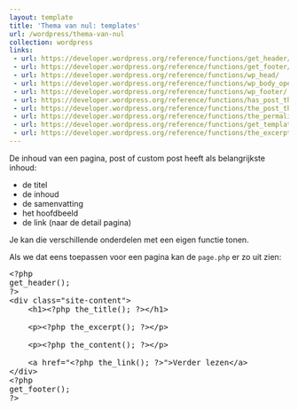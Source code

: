 ```yaml
---
layout: template
title: 'Thema van nul: templates'
url: /wordpress/thema-van-nul
collection: wordpress
links:
 - url: https://developer.wordpress.org/reference/functions/get_header/
 - url: https://developer.wordpress.org/reference/functions/get_footer/
 - url: https://developer.wordpress.org/reference/functions/wp_head/
 - url: https://developer.wordpress.org/reference/functions/wp_body_open/
 - url: https://developer.wordpress.org/reference/functions/wp_footer/
 - url: https://developer.wordpress.org/reference/functions/has_post_thumbnail/
 - url: https://developer.wordpress.org/reference/functions/the_post_thumbnail/
 - url: https://developer.wordpress.org/reference/functions/the_permalink/
 - url: https://developer.wordpress.org/reference/functions/get_template_part/
 - url: https://developer.wordpress.org/reference/functions/the_excerpt/
---
```


De inhoud van een pagina, post of custom post heeft als belangrijkste inhoud:
* de titel
* de inhoud
* de samenvatting
* het hoofdbeeld
* de link (naar de detail pagina)

Je kan die verschillende onderdelen met een eigen functie tonen.

Als we dat eens toepassen voor een pagina kan de <code>page.php</code> er zo uit zien:

<pre>
&lt;?php
get_header();
?&gt;
&lt;div class="site-content"&gt;
    &lt;h1&gt;&lt;?php the_title(); ?&gt;&lt;/h1&gt;

    &lt;p&gt;&lt;?php the_excerpt(); ?&gt;&lt;/p&gt;

    &lt;p&gt;&lt;?php the_content(); ?&gt;&lt;/p&gt;

    &lt;a href="&lt;?php the_link(); ?&gt;"&gt;Verder lezen&lt;/a&gt;
&lt;/div&gt;
&lt;?php
get_footer();
?&gt;
</pre>